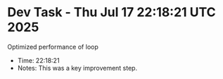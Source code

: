 # Dev Task - Thu Jul 17 22:18:21 UTC 2025
Optimized performance of loop
- Time: 22:18:21
- Notes: This was a key improvement step.
